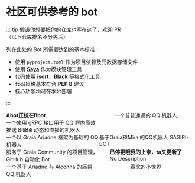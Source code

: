 # 社区可供参考的 bot

::: tip
假设你想要把你的仓库也写在这了，欢迎 PR  
（以下仓库排名不分先后）

列在此处的 Bot 所需要达到的基本标准：

- 使用 `pyproject.toml` 作为项目依赖及元数据存储文件
- 使用 [**Saya**](https://github.com/GraiaProject/Saya) 作为模块管理工具
- 代码使用 [**isort**](https://pycqa.github.io/isort/)、[**Black**](https://github.com/psf/black) 等格式化工具
- 代码风格基本符合 **PEP 8** 建议
- 核心功能均可在本地部署

:::

<div class="bot-repo">
  <GitRepo user="djkcyl" repo="BBot-Graia"><b>Abot正统在Bbot</b><br />一个使用 gRPC 接口用于 QQ 群内高效推送 BiliBili 动态和直播的机器人</GitRepo>
  <GitRepo user="I-love-study" repo="A_Simple_QQ_Bot">一个普普通通的 QQ 机器人</GitRepo>
  <GitRepo user="Redlnn" repo="redbot">一个以 Graia Ariadne 框架为基础的 QQ 机器人</GitRepo>
  <GitRepo user="SAGIRI-kawaii" repo="sagiri-bot">基于Graia和Mirai的QQ机器人 SAGIRI-BOT</GitRepo>
  <GitRepo user="BlueGlassBlock" repo="NeNeRobo">服务于 Graia Community 的项目管理，GitHub 自动化 Bot</GitRepo>
  <GitRepo user="zzzzz167" repo="Yuki" archived><b><s>已停更</s>哦我的上帝，ta又更新了</b><br />No Description</GitRepo>
  <GitRepo user="RF-Tar-Railt" repo="RaianBot">一个基于 Ariadne 与 Alconna 的简易 QQ 机器人</GitRepo>
  <GitRepo user="AwordaProject" repo="Aworda-LBot">霖念的小世界</GitRepo>
</div>

<style scope>
.bot-repo {
  display: grid;
  grid-template-columns: 50% 50%;
  justify-items: center;
}

@media (max-width: 800px) {
  .bot-repo {
    grid-template-columns: 100%;
  }
}
</style>
